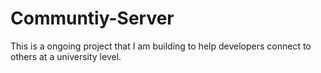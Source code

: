 # Communtiy-Server
This is a ongoing project that I am building to help developers connect to others at a university level.
